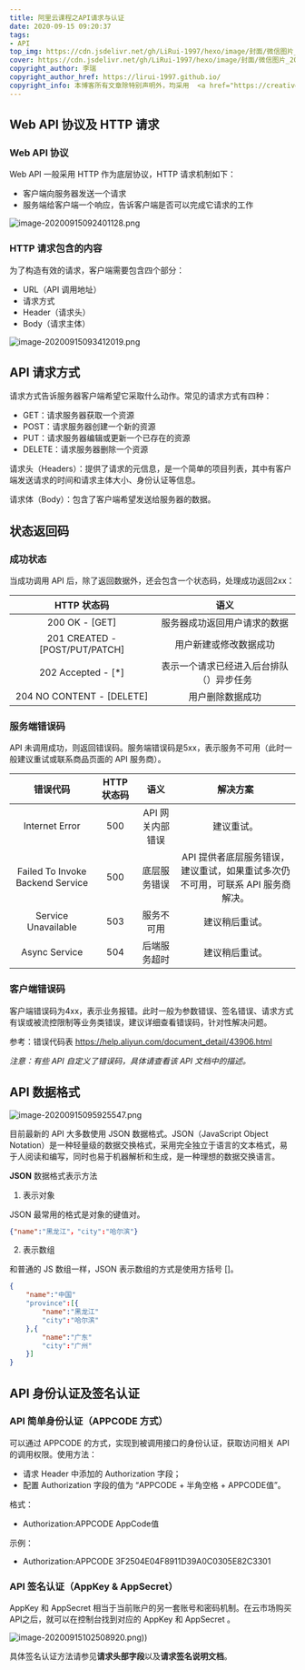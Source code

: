 ```yaml
---
title: 阿里云课程之API请求与认证
date: 2020-09-15 09:20:37
tags:
- API
top_img: https://cdn.jsdelivr.net/gh/LiRui-1997/hexo/image/封面/微信图片_20200922105439.png
cover: https://cdn.jsdelivr.net/gh/LiRui-1997/hexo/image/封面/微信图片_20200922105434.png
copyright_author: 李瑞
copyright_author_href: https://lirui-1997.github.io/
copyright_info: 本博客所有文章除特别声明外，均采用  <a href="https://creativecommons.org/licenses/by-nc-sa/4.0/">CC BY-NC-SA 4.0 </a> 许可协议。转载请注明出处！
---
```


## Web API 协议及 HTTP 请求

### Web API 协议

Web API 一般采用 HTTP 作为底层协议，HTTP 请求机制如下：
- 客户端向服务器发送一个请求
- 服务端给客户端一个响应，告诉客户端是否可以完成它请求的工作

![image-20200915092401128.png](https://cdn.jsdelivr.net/gh/LiRui-1997/hexo/image/API请求与认证/image-20200915092401128.png)

### HTTP 请求包含的内容

为了构造有效的请求，客户端需要包含四个部分：
- URL（API 调用地址）
- 请求方式
- Header（请求头）
- Body（请求主体）

![image-20200915093412019.png](https://cdn.jsdelivr.net/gh/LiRui-1997/hexo/image/API请求与认证/image-20200915093412019.png)

## API 请求方式

请求方式告诉服务器客户端希望它采取什么动作。常见的请求方式有四种：
- GET：请求服务器获取一个资源
- POST：请求服务器创建一个新的资源
- PUT：请求服务器编辑或更新一个已存在的资源
- DELETE：请求服务器删除一个资源

请求头（Headers）：提供了请求的元信息，是一个简单的项目列表，其中有客户端发送请求的时间和请求主体大小、身份认证等信息。

请求体（Body）：包含了客户端希望发送给服务器的数据。

## 状态返回码

### 成功状态

当成功调用 API 后，除了返回数据外，还会包含一个状态码，处理成功返回2xx：

|          HTTP 状态码           |                   语义                   |
| :----------------------------: | :--------------------------------------: |
|         200 OK - [GET]         |       服务器成功返回用户请求的数据       |
| 201 CREATED - [POST/PUT/PATCH] |          用户新建或修改数据成功          |
|       202 Accepted - [*]       | 表示一个请求已经进入后台排队（）异步任务 |
|   204 NO CONTENT - [DELETE]    |             用户删除数据成功             |

### 服务端错误码

API 未调用成功，则返回错误码。服务端错误码是5xx，表示服务不可用（此时一般建议重试或联系商品页面的 API 服务商）。

|             错误代码             | HTTP 状态码 |       语义       |                           解决方案                           |
| :------------------------------: | :---------: | :--------------: | :----------------------------------------------------------: |
|          Internet Error          |     500     | API 网关内部错误 |                          建议重试。                          |
| Failed To Invoke Backend Service |     500     |   底层服务错误   | API 提供者底层服务错误，建议重试，如果重试多次仍不可用，可联系 API 服务商解决。 |
|       Service Unavailable        |     503     |    服务不可用    |                        建议稍后重试。                        |
|          Async Service           |     504     |   后端服务超时   |                        建议稍后重试。                        |

### 客户端错误码

客户端错误码为4xx，表示业务报错。此时一般为参数错误、签名错误、请求方式有误或被流控限制等业务类错误，建议详细查看错误码，针对性解决问题。

参考：错误代码表 https://help.aliyun.com/document_detail/43906.html

*注意：有些 API 自定义了错误码，具体请查看该 API 文档中的描述。*

## API 数据格式

![image-20200915095925547.png](https://cdn.jsdelivr.net/gh/LiRui-1997/hexo/image/API请求与认证/image-20200915095925547.png)

目前最新的 API 大多数使用 JSON 数据格式。JSON（JavaScript Object Notation）是一种轻量级的数据交换格式，采用完全独立于语言的文本格式，易于人阅读和编写，同时也易于机器解析和生成，是一种理想的数据交换语言。

**JSON** 数据格式表示方法

1. 表示对象

JSON 最常用的格式是对象的键值对。

```JSON
{"name":"黑龙江"，"city":"哈尔滨"}
```

2. 表示数组

和普通的 JS 数组一样，JSON 表示数组的方式是使用方括号 []。
```JSON
{
	"name":"中国"
	"province":[{
		"name":"黑龙江"
		"city":"哈尔滨"
	},{
		"name":"广东"
		"city":"广州"
	}]
}
```

## API 身份认证及签名认证

### API 简单身份认证（APPCODE 方式）

可以通过 APPCODE 的方式，实现到被调用接口的身份认证，获取访问相关 API 的调用权限。使用方法：
- 请求 Header 中添加的 Authorization 字段；
- 配置 Authorization 字段的值为 “APPCODE + 半角空格 + APPCODE值”。

格式：
- Authorization:APPCODE AppCode值

示例：
- Authorization:APPCODE 3F2504E04F8911D39A0C0305E82C3301

### API 签名认证（AppKey & AppSecret）

AppKey 和 AppSecret 相当于当前账户的另一套账号和密码机制。在云市场购买API之后，就可以在控制台找到对应的 AppKey 和 AppSecret 。

![image-20200915102508920.png)](https://cdn.jsdelivr.net/gh/LiRui-1997/hexo/image/API请求与认证/image-20200915102508920.png))

具体签名认证方法请参见**请求头部字段**以及**请求签名说明文档**。











